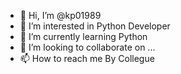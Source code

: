- 👋 Hi, I’m @kp01989
- 👀 I’m interested in Python Developer
- 🌱 I’m currently learning Python
- 💞️ I’m looking to collaborate on ...
- 📫 How to reach me  By Collegue

<!---
kp01989/kp01989 is a ✨ special ✨ repository because its `README.md` (this file) appears on your GitHub profile.
You can click the Preview link to take a look at your changes.
--->
